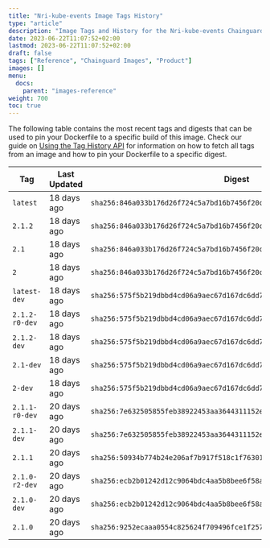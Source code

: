 ```yaml
---
title: "Nri-kube-events Image Tags History"
type: "article"
description: "Image Tags and History for the Nri-kube-events Chainguard Image"
date: 2023-06-22T11:07:52+02:00
lastmod: 2023-06-22T11:07:52+02:00
draft: false
tags: ["Reference", "Chainguard Images", "Product"]
images: []
menu:
  docs:
    parent: "images-reference"
weight: 700
toc: true
---
```


The following table contains the most recent tags and digests that can be used to pin your Dockerfile to a specific build of this image. Check our guide on [Using the Tag History API](/chainguard/chainguard-images/using-the-tag-history-api/) for information on how to fetch all tags from an image and how to pin your Dockerfile to a specific digest.

| Tag            | Last Updated | Digest                                                                    |
|----------------|--------------|---------------------------------------------------------------------------|
| `latest`       | 18 days ago  | `sha256:846a033b176d26f724c5a7bd16b7456f20c657c3a07e88a37bb7e54417b4ee1a` |
| `2.1.2`        | 18 days ago  | `sha256:846a033b176d26f724c5a7bd16b7456f20c657c3a07e88a37bb7e54417b4ee1a` |
| `2.1`          | 18 days ago  | `sha256:846a033b176d26f724c5a7bd16b7456f20c657c3a07e88a37bb7e54417b4ee1a` |
| `2`            | 18 days ago  | `sha256:846a033b176d26f724c5a7bd16b7456f20c657c3a07e88a37bb7e54417b4ee1a` |
| `latest-dev`   | 18 days ago  | `sha256:575f5b219dbbd4cd06a9aec67d167dc6dd70d87a22eff0a9d919e6f1c9c02803` |
| `2.1.2-r0-dev` | 18 days ago  | `sha256:575f5b219dbbd4cd06a9aec67d167dc6dd70d87a22eff0a9d919e6f1c9c02803` |
| `2.1.2-dev`    | 18 days ago  | `sha256:575f5b219dbbd4cd06a9aec67d167dc6dd70d87a22eff0a9d919e6f1c9c02803` |
| `2.1-dev`      | 18 days ago  | `sha256:575f5b219dbbd4cd06a9aec67d167dc6dd70d87a22eff0a9d919e6f1c9c02803` |
| `2-dev`        | 18 days ago  | `sha256:575f5b219dbbd4cd06a9aec67d167dc6dd70d87a22eff0a9d919e6f1c9c02803` |
| `2.1.1-r0-dev` | 20 days ago  | `sha256:7e632505855feb38922453aa3644311152e98107ff2b652342d49fea9bc006c7` |
| `2.1.1-dev`    | 20 days ago  | `sha256:7e632505855feb38922453aa3644311152e98107ff2b652342d49fea9bc006c7` |
| `2.1.1`        | 20 days ago  | `sha256:50934b774b24e206af7b917f518c1f76301d41f9b4b3241134274c612c324ab5` |
| `2.1.0-r2-dev` | 20 days ago  | `sha256:ecb2b01242d12c9064bdc4aa5b8bee6f58ab8c5603630b9a73c94b0943228d2a` |
| `2.1.0-dev`    | 20 days ago  | `sha256:ecb2b01242d12c9064bdc4aa5b8bee6f58ab8c5603630b9a73c94b0943228d2a` |
| `2.1.0`        | 20 days ago  | `sha256:9252ecaaa0554c825624f709496fce1f257564ecec9b229760a01c8d35e3f484` |
